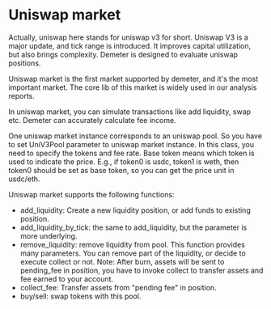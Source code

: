 # Uniswap market

Actually, uniswap here stands for uniswap v3 for short. Uniswap V3 is a major update, and tick range is introduced. It
improves capital utilization, but also brings complexity. Demeter is designed to evaluate uniswap positions.

Uniswap market is the first market supported by demeter, and it's the most important market. The core lib of this market
is widely used in our analysis reports.

In uniswap market, you can simulate transactions like add liquidity, swap etc. Demeter can accurately calculate fee
income.

One uniswap market instance corresponds to an uniswap pool. So you have to set UniV3Pool parameter to uniswap market
instance. In this class, you need to specify the tokens and fee rate. Base token means which token is used to indicate
the price. E.g., if token0 is usdc, token1 is weth, then token0 should be set as base token, so you can get the price
unit in usdc/eth.

Uniswap market supports the following functions:

* add_liquidity: Create a new liquidity position, or add funds to existing position.
* add_liquidity_by_tick: the same to add_liquidity, but the parameter is more underlying.
* remove_liquidity: remove liquidity from pool. This function provides many parameters. You can remove part of the
  liquidity, or decide to execute collect or not. Note: After burn, assets will be sent to pending_fee in position, you
  have to invoke collect to transfer assets and fee earned to your account.
* collect_fee: Transfer assets from "pending fee" in position.
* buy/sell: swap tokens with this pool.


<!-- Auto-update: 2025-10-19T09:13:35.709919 -->

